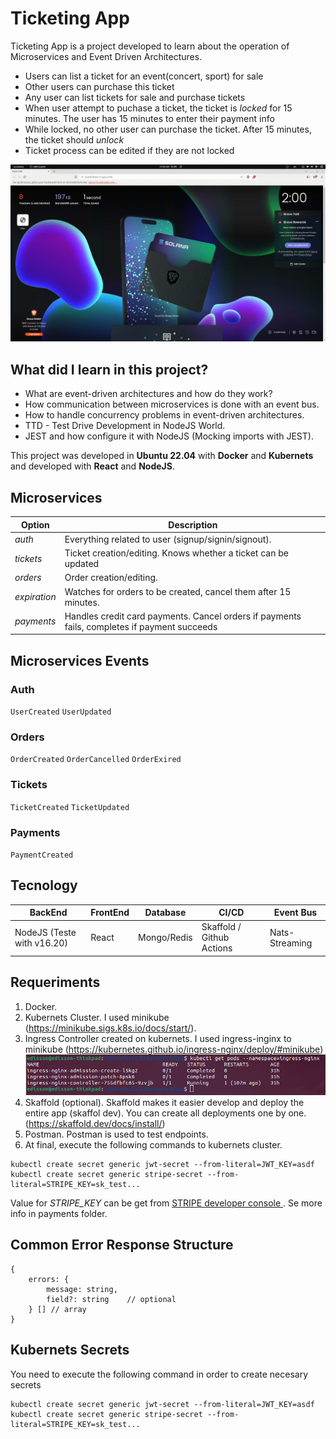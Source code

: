 # Ticketing App #

Ticketing App is a project developed to learn about the operation of Microservices and Event Driven Architectures. 

- Users can list a ticket for an event(concert, sport) for sale
- Other users can purchase this ticket
- Any user can list tickets for sale and purchase tickets
- When user attempt to puchase a ticket, the ticket is *locked* for 15 minutes. The user has 15 minutes to enter their payment info
- While locked, no other user can purchase the ticket. After 15 minutes, the ticket should *unlock*
- Ticket process can be edited if they are not locked

![Client](/assets/client/client-app.gif)

## What did I learn in this project?
- What are event-driven architectures and how do they work?
- How communication between microservices is done with an event bus.
- How to handle concurrency problems in event-driven architectures.
- TTD - Test Drive Development in NodeJS World.
- JEST and how configure it with NodeJS (Mocking imports with JEST).  

This project was developed in **Ubuntu 22.04** with **Docker** and **Kubernets** and developed with **React** and **NodeJS**.

## Microservices

| **Option** | **Description** |
| ------ | ----------- |
| *auth*   | Everything related to user (signup/signin/signout). |
| *tickets* | Ticket creation/editing. Knows whether a ticket can be updated |
| *orders* | Order creation/editing. |
| *expiration* | Watches for orders to be created, cancel them after 15 minutes. |
| *payments* | Handles credit card payments. Cancel orders if payments fails, completes if payment succeeds |


## Microservices Events

### Auth
`UserCreated` `UserUpdated` <br>

### Orders
`OrderCreated` `OrderCancelled` `OrderExired` <br>

### Tickets
`TicketCreated` `TicketUpdated` <br>

### Payments 
`PaymentCreated` <br>



## Tecnology ##
| BackEnd | FrontEnd | Database | CI/CD | Event Bus |
| --- | --- | --- | --- | --- |
| NodeJS (Teste with v16.20)  | React | Mongo/Redis | Skaffold / Github Actions | Nats-Streaming |

## Requeriments
1. Docker.
2. Kubernets Cluster. I used minikube (https://minikube.sigs.k8s.io/docs/start/).
3. Ingress Controller created on kubernets. I used ingress-inginx to minikube (https://kubernetes.github.io/ingress-nginx/deploy/#minikube) ![Working Image](/assets/ingress.png)
4. Skaffold (optional). Skaffold makes it easier develop and deploy the entire app (skaffol dev). You can create all deployments one by one. (https://skaffold.dev/docs/install/)
5. Postman. Postman is used to test endpoints.
6. At final, execute the following commands to kubernets cluster.
```
kubectl create secret generic jwt-secret --from-literal=JWT_KEY=asdf
kubectl create secret generic stripe-secret --from-literal=STRIPE_KEY=sk_test...
```
Value for *STRIPE_KEY* can be get from [STRIPE developer console ](https://market.strapi.io/plugins/strapi-stripe). Se more info in payments folder.


## Common Error Response Structure

```
{
    errors: {
        message: string,
        field?: string    // optional
    } [] // array 
}
```

## Kubernets Secrets
You need to execute the following command in order to create necesary secrets
```
kubectl create secret generic jwt-secret --from-literal=JWT_KEY=asdf
kubectl create secret generic stripe-secret --from-literal=STRIPE_KEY=sk_test...
```  